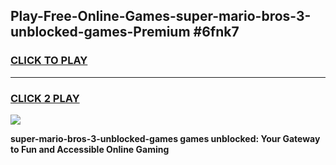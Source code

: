 
## Play-Free-Online-Games-super-mario-bros-3-unblocked-games-Premium #6fnk7
<h3>
<a href="https://premium.freeplayer.one?title=super-mario-bros-3-unblocked-games&ref=8M">CLICK TO PLAY</a></h3>
<hr>

<h3>
<a href="https://premium.freeplayer.one?title=super-mario-bros-3-unblocked-games&ref=8M">CLICK 2 PLAY</a>
  
</h3>

<a href="https://premium.freeplayer.one?title=super-mario-bros-3-unblocked-games&ref=8M"><img src="https://clearcache.store/games.png"></a>


**super-mario-bros-3-unblocked-games games unblocked: Your Gateway to Fun and Accessible Online Gaming**
